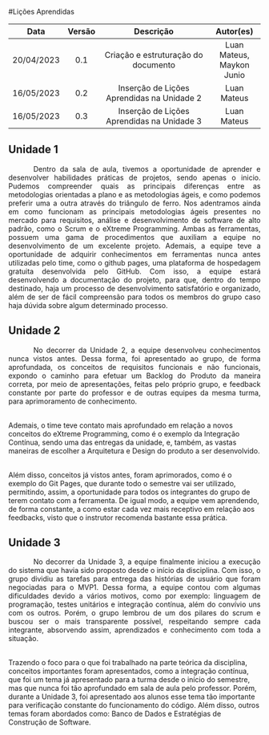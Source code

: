 #Lições Aprendidas

|    Data    | Versão |              Descrição              |                                Autor(es)                                 |
| :--------: | :----: | :---------------------------------: | :----------------------------------------------------------------------: |
| 20/04/2023 |  0.1   | Criação e estruturação do documento |Luan Mateus, </br> Maykon Junio |
| 16/05/2023 |  0.2   | Inserção de Lições Aprendidas na Unidade 2 |Luan Mateus |
| 16/05/2023 |  0.3   | Inserção de Lições Aprendidas na Unidade 3 |Luan Mateus |

## Unidade 1

<p style="text-indent: 50px;text-align: justify;">Dentro da sala de aula, tivemos  a oportunidade de aprender e desenvolver habilidades práticas de projetos, sendo apenas o inicio. Pudemos compreender quais as principais diferenças entre as metodologias orientadas a plano e as metodologias ágeis, e como podemos preferir uma a outra através do triângulo de ferro. Nos adentramos ainda em como funcionam as principais metodologias ágeis presentes no mercado para requisitos, análise e
desenvolvimento de software de alto padrão, como o Scrum e o eXtreme Programming. Ambas as ferramentas, possuem uma gama de procedimentos que auxiliam a equipe no desenvolvimento de um excelente projeto.
Ademais, a equipe teve a oportunidade de adquirir conhecimentos em ferramentas nunca antes utilizadas pelo time, como o github pages, uma plataforma de hospedagem gratuita desenvolvida pelo GitHub. Com isso, a equipe estará desenvolvendo a documentação do projeto, para que, dentro do tempo destinado, haja um processo de desenvolvimento satisfatório e organizado, além de ser de fácil compreensão para todos os membros do grupo caso haja dúvida sobre algum determinado processo.
 </p>

## Unidade 2

<p style="text-indent: 50px;text-align: justify;">
No decorrer da Unidade 2, a equipe desenvolveu conhecimentos nunca vistos antes. Dessa forma, foi apresentado ao grupo, de forma aprofundada, os conceitos de requisitos funcionais e não funcionais, expondo o caminho para efetuar um Backlog do Produto da maneira correta, por meio de apresentações, feitas pelo próprio grupo, e feedback constante por parte do professor e de outras equipes da mesma turma, para aprimoramento de conhecimento.<br><br>

Ademais, o time teve contato mais aprofundado em relação a novos conceitos do eXtreme Programming, como é o exemplo da Integração Contínua, sendo uma das entregas da unidade, e, também, as vastas maneiras de escolher a Arquitetura e Design do produto a ser desenvolvido.<br><br>

Além disso, conceitos já vistos antes, foram aprimorados, como é o exemplo do Git Pages, que durante todo o semestre vai ser utilizado, permitindo, assim, a oportunidade para todos os integrantes do grupo de terem contato com a ferramenta. De igual modo, a equipe vem aprendendo, de forma constante, a como estar cada vez mais receptivo em relação aos feedbacks, visto que o instrutor recomenda bastante essa prática.
 </p>

## Unidade 3

<p style="text-indent: 50px;text-align: justify;">
No decorrer da Unidade 3, a equipe finalmente iniciou a execução do sistema que havia sido proposto desde o início da disciplina. Com isso, o grupo dividiu as tarefas para entrega das histórias de usuário que foram negociadas para o MVP1. Dessa forma, a equipe contou com algumas dificuldades devido a vários motivos, como por exemplo: linguagem de programação, testes unitários e integração contínua, além do convívio uns com os outros. Porém, o grupo lembrou de um dos pilares do scrum e buscou ser o mais transparente possível, respeitando sempre cada integrante, absorvendo assim, aprendizados e conhecimento com toda a situação.<br><br>

Trazendo o foco para o que foi trabalhado na parte teórica da disciplina, conceitos importantes foram apresentados, como a integração contínua, que foi um tema já apresentado para a turma desde o início do semestre, mas que nunca foi tão aprofundado em sala de aula pelo professor. Porém, durante a Unidade 3, foi apresentado aos alunos esse tema tão importante para verificação constante do funcionamento do código. Além disso, outros temas foram abordados como: Banco de Dados e Estratégias de Construção de Software.
 </p>